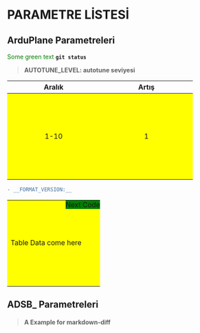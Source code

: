 # PARAMETRE LİSTESİ

## ArduPlane Parametreleri

<span style="color: green"> Some green text </span>
**`git status`**

> **AUTOTUNE_LEVEL: autotune seviyesi**

| Aralık | Artış |
|:------:|:-----:|
|  1-10  |   1   |


```diff
- __FORMAT_VERSION:__


```

<table>
    <tr>
    <td>Table Data come here
        <div class="topright">Next Code</div>
    </td>
    </tr>
</table>

<style type="text/css">
td {
  position: relative;
  width: 200px;
  height: 200px;
  background: yellow;
}

td .topright { 
  position: absolute;
  top: 0;
  right: 0;
  background: green;
}
</style>

## ADSB_ Parametreleri

> #### A Example for markdown-diff
